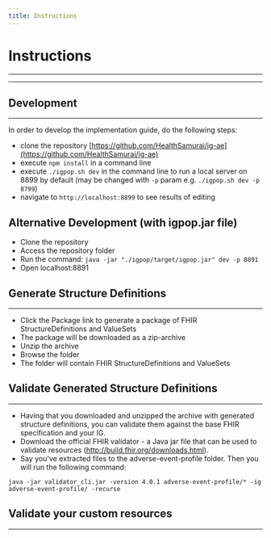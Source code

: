 ```yaml
---
title: Instructions
---
```


# Instructions
---
---

## Development
---

In order to develop the implementation guide, do the following steps:

* clone the repository [https://github.com/HealthSamurai/ig-ae](https://github.com/HealthSamurai/ig-ae)
* execute `npm install` in a command line
* execute `./igpop.sh dev` in the command line to run a local server on 8899 by default (may be changed with `-p` param e.g. `./igpop.sh dev -p 8799`)
* navigate to `http://localhost:8899` to see results of editing



## Alternative Development (with igpop.jar file)

- Clone the repository
- Access the repository folder
- Run the command: `java -jar "./igpop/target/igpop.jar" dev -p 8891`
- Open localhost:8891

## Generate Structure Definitions
---

- Click the Package link to generate a package of FHIR StructureDefinitions and ValueSets
- The package will be downloaded as a zip-archive
- Unzip the archive
- Browse the folder
- The folder will contain FHIR StructureDefinitions and ValueSets

## Validate Generated Structure Definitions
--- 

- Having that you downloaded and unzipped the archive with generated structure definitions, you can validate them against the base FHIR specification and your IG.
- Download the official FHIR validator - a Java jar file that can be used to validate resources (http://build.fhir.org/downloads.html).
- Say you've extracted files to the adverse-event-profile folder. Then you will run the following command:

```java -jar validator_cli.jar -version 4.0.1 adverse-event-profile/* -ig adverse-event-profile/ -recurse```


## Validate your custom resources
--- 